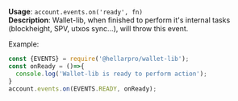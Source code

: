**Usage**: `account.events.on('ready', fn)`    
**Description**: Wallet-lib, when finished to perform it's internal tasks (blockheight, SPV, utxos sync...), will throw this event.

Example: 
```js
const {EVENTS} = require('@hellarpro/wallet-lib');
const onReady = ()=>{
  console.log('Wallet-lib is ready to perform action');
}
account.events.on(EVENTS.READY, onReady);
```


